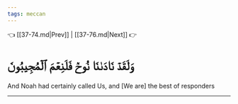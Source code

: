 ```yaml
---
tags: meccan
---
```


👈 [[37-74.md|Prev]] | [[37-76.md|Next]] 👉

# وَلَقَدۡ نَادَىٰنَا نُوحٞ فَلَنِعۡمَ ٱلۡمُجِيبُونَ

And Noah had certainly called Us, and [We are] the best of responders

---

